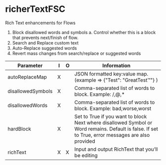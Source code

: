 # richerTextFSC
Rich Text enhancements for Flows

1)	Block disallowed words and symbols
    a.	Control whether this is a block that prevents next/finish of flow.
2)	Search and Replace custom text
3)	Auto-Replace suggested words
4)	Revert mass changes from search/replace or suggested words


|Parameter	               |I	   |O	     |Information 
|--------------------------|-----|-------|-------------------------------------------------------------------------------|
|autoReplaceMap	           |X	   |       |JSON formatted key:value map.  (example => {"Test": "GreatTest™"} )            |
|disallowedSymbols	       |X	   |       |Comma-separated list of words to block.  Example: /,@,*                        |
|disallowedWords	         |X    |	     |Comma-separated list of words to block.  Example: bad,worse,worst              |
|hardBlock	               |X	   |	     |Set to True if you want to block Next where disallowed Symbol or Word remains.  Default is false.  If set to True, error messages are also provided      |
|richText	                 |X	   |X	     |Input and output RichText that you’ll be editing                               |

